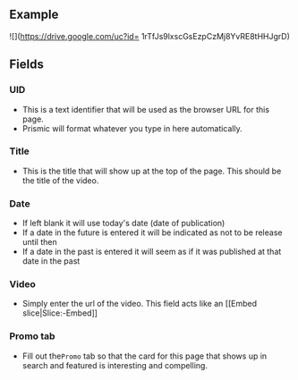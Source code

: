 ## Example
![](https://drive.google.com/uc?id= 1rTfJs9lxscGsEzpCzMj8YvRE8tHHJgrD)

## Fields

### UID
- This is a text identifier that will be used as the browser URL for this page. 
- Prismic will format whatever you type in here automatically. 

### Title
- This is the title that will show up at the top of the page. This should be the title of the video.

### Date
- If left blank it will use today's date (date of publication)
- If a date in the future is entered it will be indicated as not to be release until then
- If a date in the past is entered it will seem as if it was published at that date in the past

### Video
- Simply enter the url of the video. This field acts like an [[Embed slice|Slice:-Embed]]

### Promo tab
- Fill out the`Promo` tab so that the card for this page that shows up in search and featured is interesting and compelling.